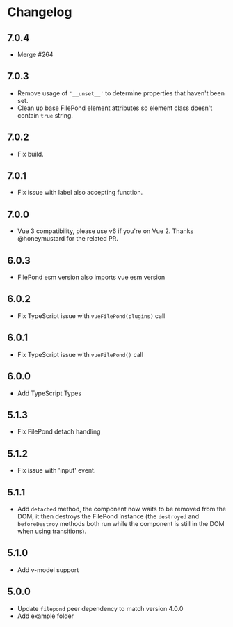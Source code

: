 # Changelog

## 7.0.4

- Merge #264

## 7.0.3

- Remove usage of `'__unset__'` to determine properties that haven't been set.
- Clean up base FilePond element attributes so element class doesn't contain `true` string.

## 7.0.2

- Fix build.

## 7.0.1

- Fix issue with label also accepting function.

## 7.0.0

- Vue 3 compatibility, please use v6 if you're on Vue 2. Thanks @honeymustard for the related PR.

## 6.0.3

- FilePond esm version also imports vue esm version

## 6.0.2

- Fix TypeScript issue with `vueFilePond(plugins)` call

## 6.0.1

- Fix TypeScript issue with `vueFilePond()` call

## 6.0.0

- Add TypeScript Types

## 5.1.3

- Fix FilePond detach handling

## 5.1.2

- Fix issue with 'input' event.

## 5.1.1

- Add `detached` method, the component now waits to be removed from the DOM, it then destroys the FilePond instance (the `destroyed` and `beforeDestroy` methods both run while the component is still in the DOM when using transitions).

## 5.1.0

- Add v-model support

## 5.0.0

- Update `filepond` peer dependency to match version 4.0.0
- Add example folder
